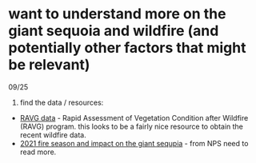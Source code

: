 # want to understand more on the giant sequoia and wildfire (and potentially other factors that might be relevant)

09/25
1. find the data / resources: 
- [RAVG data](https://burnseverity.cr.usgs.gov/ravg/) - Rapid Assessment of Vegetation Condition after Wildfire (RAVG) program. this looks to be a fairly nice resource to obtain the recent wildfire data. 
- [2021 fire season and impact on the giant sequpia](https://www.nps.gov/articles/000/2021-fire-season-impacts-to-giant-sequoias.htm) - from NPS need to read more. 
